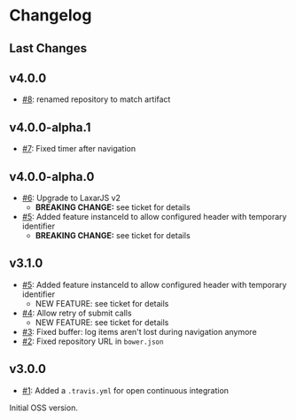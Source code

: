 # Changelog

## Last Changes


## v4.0.0

- [#8](https://github.com/LaxarJS/laxar-log-activity/issues/8): renamed repository to match artifact


## v4.0.0-alpha.1

- [#7](https://github.com/LaxarJS/laxar-log-activity/issues/7): Fixed timer after navigation


## v4.0.0-alpha.0

- [#6](https://github.com/LaxarJS/laxar-log-activity/issues/6): Upgrade to LaxarJS v2
   + **BREAKING CHANGE:** see ticket for details
- [#5](https://github.com/LaxarJS/laxar-log-activity/issues/5): Added feature instanceId to allow configured header with temporary identifier
   + **BREAKING CHANGE:** see ticket for details


## v3.1.0

- [#5](https://github.com/LaxarJS/laxar-log-activity/issues/5): Added feature instanceId to allow configured header with temporary identifier
   + NEW FEATURE: see ticket for details
- [#4](https://github.com/LaxarJS/laxar-log-activity/issues/4): Allow retry of submit calls
   + NEW FEATURE: see ticket for details
- [#3](https://github.com/LaxarJS/laxar-log-activity/issues/3): Fixed buffer: log items aren't lost during navigation anymore
- [#2](https://github.com/LaxarJS/laxar-log-activity/issues/2): Fixed repository URL in `bower.json`


## v3.0.0

- [#1](https://github.com/LaxarJS/laxar-log-activity/issues/1): Added a `.travis.yml` for open continuous integration

Initial OSS version.
